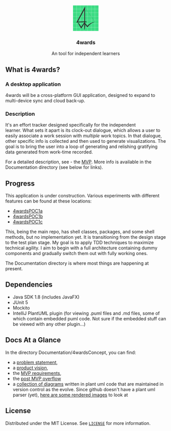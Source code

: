 <br />

<p align="center">
  <a href="https://github.com/tunepruner/4wards">
    <img src="Documentation/Images/4wardsICON.png" alt="Logo" width="80" height="80">
  </a>

  <h3 align="center">4wards</h3>

  <p align="center">
    An tool for independent learners
    <br />
  </p>
</p>

## What is 4wards?
### A desktop application
4wards will be a cross-platform GUI application, designed to expand to 
multi-device sync and cloud back-up.
 
### Description
It's an effort tracker designed specifically for the independent  
learner. What sets it apart is its clock-out dialogue, 
which allows a user to easily associate a work session with <i>multiple</i> 
work topics. In that dialogue, other specific info is collected and then used
to generate visualizations. The goal is to bring the user into a loop 
of generating and relishing gratifying data generated from work-time recorded.

For a detailed description, see - the [MVP](Documentation/4wardsConcept/MVP.md).
More info is available in the Documentation directory (see below for links).

## Progress

This application is under construction. Various experiments with 
different features can be found at these locations:
- [4wardsPOC1a](https://github.com/tunepruner/4wards_POC1.a_MultiList)
- [4wardsPOC1b](https://github.com/tunepruner/4wards_POC1.b_editor)
- [4wardsPOC1c](https://github.com/tunepruner/4wards_POC1.c_navigation)

This, being the main repo, has shell classes, packages, and some shell 
methods, but no implementation yet. 
It is transitioning from the design stage to the test plan stage. 
My goal is to apply TDD techniques to maximize technical agility. I aim to 
begin with a full architecture 
containing dummy components and gradually switch them out with fully working 
ones.

The Documentation directory is where most things are happening at present. 

## Dependencies

- Java SDK 1.8 (includes JavaFX)
- JUnit 5
- Mockito
- IntelliJ PlantUML plugin (for viewing .puml files and .md files, 
some of which contain embedded puml code. Not sure if the embedded stuff can 
be viewed with any other plugin...)

## Docs At a Glance

In the directory Documentation/4wardsConcept, you can find:
- a [problem statement](Documentation/4wardsConcept/ProblemStatements.md),
- a [product vision](Documentation/4wardsConcept/ProductVision.md),
- the [MVP requirements](Documentation/4wardsConcept/MVP.md),
- the [post MVP overflow](Documentation/4wardsConcept/PostMvpOverflow.md)
- a [collection of diagrams](Documentation/PUML) written in plant uml code that are maintained in version control as the evolve. Since github doesn't have a plant uml parser (yet), [here are some rendered images](Documentation/PngExportsPuml/WithExplanation.md) to look at

## License

Distributed under the MIT License. See [`LICENSE`](LICENSE.txt) for more information.
